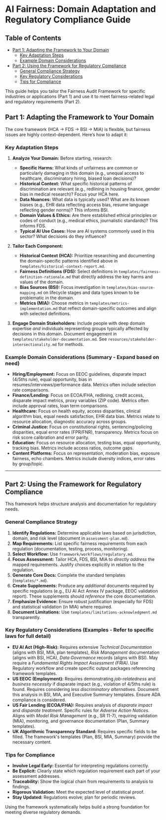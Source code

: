 # AI Fairness: Domain Adaptation and Regulatory Compliance Guide

## Table of Contents

- [Part 1: Adapting the Framework to Your Domain](#part-1-adapting-the-framework-to-your-domain)
    - [Key Adaptation Steps](#key-adaptation-steps)
    - [Example Domain Considerations](#example-domain-considerations-summary---expand-based-on-need)
- [Part 2: Using the Framework for Regulatory Compliance](#part-2-using-the-framework-for-regulatory-compliance)
    - [General Compliance Strategy](#general-compliance-strategy)
    - [Key Regulatory Considerations](#key-regulatory-considerations-examples---refer-to-specific-laws-for-full-detail)
    - [Tips for Compliance](#tips-for-compliance)

This guide helps you tailor the Fairness Audit Framework for specific industries or applications (Part 1) and use it to
meet fairness-related legal and regulatory requirements (Part 2).

## Part 1: Adapting the Framework to Your Domain

The core framework (HCA -> FDS -> BSI -> MIA) is flexible, but fairness issues are highly context-dependent. Here’s how
to adapt it:

### Key Adaptation Steps

1. **Analyze Your Domain:** Before starting, research:
    * **Specific Harms:** What kinds of unfairness are common or particularly damaging in this domain (e.g., unequal
      access to healthcare, discriminatory hiring, biased loan decisions)?
    * **Historical Context:** What specific historical patterns of discrimination are relevant (e.g., redlining in
      housing finance, gender bias in medical research)? Focus your HCA here.
    * **Data Nuances:** What data is typically used? What are its known biases (e.g., EHR data reflecting access bias,
      resume language reflecting gender norms)? This informs BSI.
    * **Domain Values & Ethics:** Are there established ethical principles or codes of conduct (e.g., medical ethics,
      journalistic standards)? This informs FDS.
    * **Typical AI Use Cases:** How are AI systems commonly used in this sector? What decisions do they influence?

2. **Tailor Each Component:**
    * **Historical Context (HCA):** Prioritize researching and documenting the domain-specific patterns identified above
      in `templates/historical-context-report.md`.
    * **Fairness Definitions (FDS):** Select definitions in `templates/fairness-definition-rationale.md` that directly
      address the key harms and values of the domain.
    * **Bias Sources (BSI):** Focus investigation in `templates/bias-source-mapping.md` on lifecycle stages and data
      types known to be problematic in the domain.
    * **Metrics (MIA):** Choose metrics in `templates/metrics-implementation.md` that reflect domain-specific outcomes
      and align with selected definitions.

3. **Engage Domain Stakeholders:** Include people with deep domain expertise *and* individuals representing groups
   typically affected by decisions in this domain. Document engagement in `templates/stakeholder-documentation.md`. See
   `resources/stakeholder-intersectionality.md` for methods.

### Example Domain Considerations (Summary - Expand based on need)

* **Hiring/Employment:** Focus on EEOC guidelines, disparate impact (4/5ths rule), equal opportunity, bias in
  resumes/interviews/performance data. Metrics often include selection rate comparisons.
* **Finance/Lending:** Focus on ECOA/FHA, redlining, credit access, disparate impact metrics, proxy variables (ZIP
  code). Metrics often include approval rates, loan term comparisons.
* **Healthcare:** Focus on health equity, access disparities, clinical algorithm bias, equal needs satisfaction, EHR
  data bias. Metrics relate to resource allocation, diagnostic accuracy across groups.
* **Criminal Justice:** Focus on constitutional rights, sentencing/policing disparities, equal error rates (FPR/FNR),
  transparency. Metrics focus on risk score calibration and error parity.
* **Education:** Focus on resource allocation, testing bias, equal opportunity, tracking bias. Metrics include access
  ratios, outcome gaps.
* **Content Platforms:** Focus on representation, moderation bias, exposure fairness, echo chambers. Metrics include
  diversity indices, error rates by group/topic.

---

## Part 2: Using the Framework for Regulatory Compliance

This framework helps structure analysis and documentation for regulatory needs.

### General Compliance Strategy

1. **Identify Regulations:** Determine applicable laws based on jurisdiction, domain, and risk level (document in
   `assessment-plan.md`).
2. **Map Requirements:** List specific fairness requirements from each regulation (documentation, testing, process,
   monitoring).
3. **Select Workflow:** Use `framework/workflows/regulatory.md`.
4. **Focus Assessment:** Tailor HCA, FDS, BSI, MIA to *directly address* the mapped requirements. Justify choices
   explicitly in relation to the regulation.
5. **Generate Core Docs:** Complete the standard templates (`templates/*.md`).
6. **Create Supplements:** Produce any *additional* documents required by specific regulations (e.g., EU AI Act Annex IV
   package, EEOC validation report). These supplements should *reference* the core documentation.
7. **Emphasize Evidence:** Ensure robust justification (especially for FDS) and statistical validation (in MIA) where
   required.
8. **Document Limitations:** Use `templates/limitations-acknowledgment.md` transparently.

### Key Regulatory Considerations (Examples - Refer to specific laws for full detail)

* **EU AI Act (High-Risk):** Requires extensive *Technical Documentation* (aligns with BSI, MIA, plan templates), *Risk
  Management* documentation (aligns with BSI, HCA), *Data Governance* records (aligns with BSI). May require a
  *Fundamental Rights Impact Assessment (FRIA)*. Use Regulatory workflow and create specific output packages referencing
  framework templates.
* **US EEOC (Employment):** Requires demonstrating *job-relatedness* and *business necessity* if disparate impact (e.g.,
  violation of 4/5ths rule) is found. Requires considering *less discriminatory alternatives*. Document this analysis in
  BSI, MIA, and Executive Summary templates. Ensure ADA compliance is considered.
* **US Fair Lending (ECOA/FHA):** Requires analysis of *disparate impact* and *disparate treatment*. Specific rules for
  *Adverse Action Notices*. Aligns with *Model Risk Management* (e.g., SR 11-7), requiring validation (MIA), monitoring,
  and governance documentation (Plan, Summary templates).
* **UK Algorithmic Transparency Standard:** Requires specific fields to be filled. The framework's templates (Plan, BSI,
  MIA, Summary) provide the necessary content.

### Tips for Compliance

* **Involve Legal Early:** Essential for interpreting regulations correctly.
* **Be Explicit:** Clearly state which regulation requirement each part of your assessment addresses.
* **Traceability:** Show the logical chain from requirements to analysis to findings.
* **Rigorous Validation:** Meet the expected level of statistical proof.
* **Stay Updated:** Regulations evolve; plan for periodic reviews.

Using the framework systematically helps build a strong foundation for meeting diverse regulatory demands.
